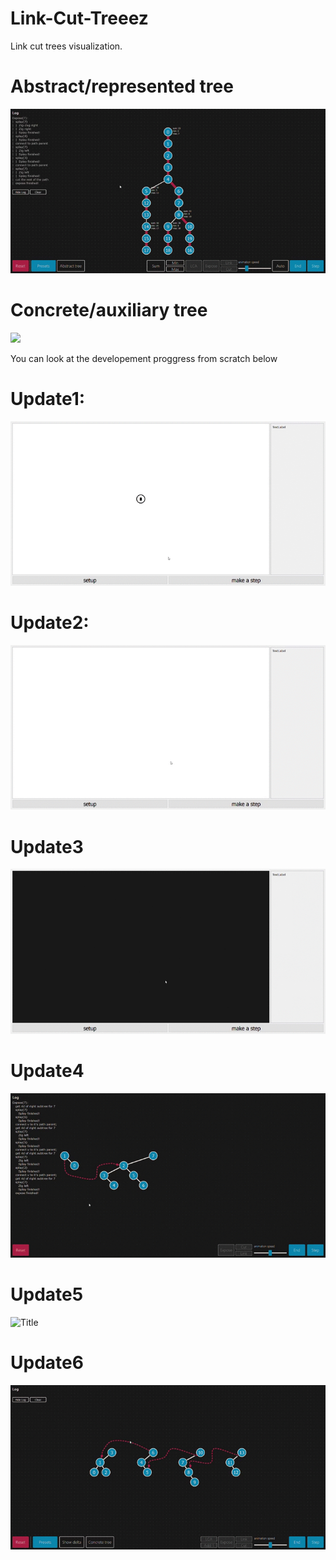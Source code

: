 ﻿# Link-Cut-Treeez

Link cut trees visualization.

# Abstract/represented tree
![](pics/abstract_tree.gif)

# Concrete/auxiliary tree
![](pics/concrete_tree.gif)


You can look at the developement proggress from scratch below

# Update1:
![](pics/progress_so_far.gif?raw=true "Title")

# Update2:
![](pics/update2.gif?raw=true "Title")

# Update3
![](pics/update3.gif?raw=true "Title")

# Update4

![](pics/Update4.gif?raw=true "Title")

# Update5
![](pics/Update5.gif?raw=true "Title")

# Update6
![](pics/Update6.gif?raw=true "Title")
